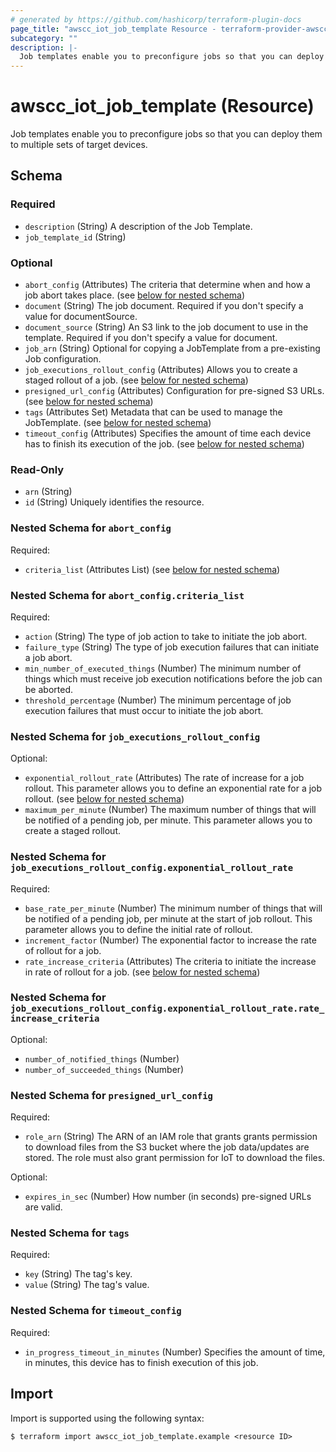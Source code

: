 ```yaml
---
# generated by https://github.com/hashicorp/terraform-plugin-docs
page_title: "awscc_iot_job_template Resource - terraform-provider-awscc"
subcategory: ""
description: |-
  Job templates enable you to preconfigure jobs so that you can deploy them to multiple sets of target devices.
---
```


# awscc_iot_job_template (Resource)

Job templates enable you to preconfigure jobs so that you can deploy them to multiple sets of target devices.



<!-- schema generated by tfplugindocs -->
## Schema

### Required

- `description` (String) A description of the Job Template.
- `job_template_id` (String)

### Optional

- `abort_config` (Attributes) The criteria that determine when and how a job abort takes place. (see [below for nested schema](#nestedatt--abort_config))
- `document` (String) The job document. Required if you don't specify a value for documentSource.
- `document_source` (String) An S3 link to the job document to use in the template. Required if you don't specify a value for document.
- `job_arn` (String) Optional for copying a JobTemplate from a pre-existing Job configuration.
- `job_executions_rollout_config` (Attributes) Allows you to create a staged rollout of a job. (see [below for nested schema](#nestedatt--job_executions_rollout_config))
- `presigned_url_config` (Attributes) Configuration for pre-signed S3 URLs. (see [below for nested schema](#nestedatt--presigned_url_config))
- `tags` (Attributes Set) Metadata that can be used to manage the JobTemplate. (see [below for nested schema](#nestedatt--tags))
- `timeout_config` (Attributes) Specifies the amount of time each device has to finish its execution of the job. (see [below for nested schema](#nestedatt--timeout_config))

### Read-Only

- `arn` (String)
- `id` (String) Uniquely identifies the resource.

<a id="nestedatt--abort_config"></a>
### Nested Schema for `abort_config`

Required:

- `criteria_list` (Attributes List) (see [below for nested schema](#nestedatt--abort_config--criteria_list))

<a id="nestedatt--abort_config--criteria_list"></a>
### Nested Schema for `abort_config.criteria_list`

Required:

- `action` (String) The type of job action to take to initiate the job abort.
- `failure_type` (String) The type of job execution failures that can initiate a job abort.
- `min_number_of_executed_things` (Number) The minimum number of things which must receive job execution notifications before the job can be aborted.
- `threshold_percentage` (Number) The minimum percentage of job execution failures that must occur to initiate the job abort.



<a id="nestedatt--job_executions_rollout_config"></a>
### Nested Schema for `job_executions_rollout_config`

Optional:

- `exponential_rollout_rate` (Attributes) The rate of increase for a job rollout. This parameter allows you to define an exponential rate for a job rollout. (see [below for nested schema](#nestedatt--job_executions_rollout_config--exponential_rollout_rate))
- `maximum_per_minute` (Number) The maximum number of things that will be notified of a pending job, per minute. This parameter allows you to create a staged rollout.

<a id="nestedatt--job_executions_rollout_config--exponential_rollout_rate"></a>
### Nested Schema for `job_executions_rollout_config.exponential_rollout_rate`

Required:

- `base_rate_per_minute` (Number) The minimum number of things that will be notified of a pending job, per minute at the start of job rollout. This parameter allows you to define the initial rate of rollout.
- `increment_factor` (Number) The exponential factor to increase the rate of rollout for a job.
- `rate_increase_criteria` (Attributes) The criteria to initiate the increase in rate of rollout for a job. (see [below for nested schema](#nestedatt--job_executions_rollout_config--exponential_rollout_rate--rate_increase_criteria))

<a id="nestedatt--job_executions_rollout_config--exponential_rollout_rate--rate_increase_criteria"></a>
### Nested Schema for `job_executions_rollout_config.exponential_rollout_rate.rate_increase_criteria`

Optional:

- `number_of_notified_things` (Number)
- `number_of_succeeded_things` (Number)




<a id="nestedatt--presigned_url_config"></a>
### Nested Schema for `presigned_url_config`

Required:

- `role_arn` (String) The ARN of an IAM role that grants grants permission to download files from the S3 bucket where the job data/updates are stored. The role must also grant permission for IoT to download the files.

Optional:

- `expires_in_sec` (Number) How number (in seconds) pre-signed URLs are valid.


<a id="nestedatt--tags"></a>
### Nested Schema for `tags`

Required:

- `key` (String) The tag's key.
- `value` (String) The tag's value.


<a id="nestedatt--timeout_config"></a>
### Nested Schema for `timeout_config`

Required:

- `in_progress_timeout_in_minutes` (Number) Specifies the amount of time, in minutes, this device has to finish execution of this job.

## Import

Import is supported using the following syntax:

```shell
$ terraform import awscc_iot_job_template.example <resource ID>
```
